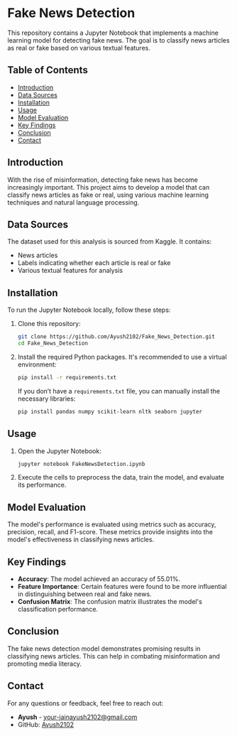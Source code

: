 # Fake News Detection

This repository contains a Jupyter Notebook that implements a machine learning model for detecting fake news. The goal is to classify news articles as real or fake based on various textual features.

## Table of Contents

- [Introduction](#introduction)
- [Data Sources](#data-sources)
- [Installation](#installation)
- [Usage](#usage)
- [Model Evaluation](#model-evaluation)
- [Key Findings](#key-findings)
- [Conclusion](#conclusion)
- [Contact](#contact)

## Introduction

With the rise of misinformation, detecting fake news has become increasingly important. This project aims to develop a model that can classify news articles as fake or real, using various machine learning techniques and natural language processing.

## Data Sources

The dataset used for this analysis is sourced from Kaggle. It contains:

- News articles
- Labels indicating whether each article is real or fake
- Various textual features for analysis

## Installation

To run the Jupyter Notebook locally, follow these steps:

1. Clone this repository:

   ```bash
   git clone https://github.com/Ayush2102/Fake_News_Detection.git
   cd Fake_News_Detection
   ```

2. Install the required Python packages. It's recommended to use a virtual environment:

   ```bash
   pip install -r requirements.txt
   ```

   If you don’t have a `requirements.txt` file, you can manually install the necessary libraries:

   ```bash
   pip install pandas numpy scikit-learn nltk seaborn jupyter
   ```

## Usage

1. Open the Jupyter Notebook:

   ```bash
   jupyter notebook FakeNewsDetection.ipynb
   ```

2. Execute the cells to preprocess the data, train the model, and evaluate its performance.

## Model Evaluation

The model's performance is evaluated using metrics such as accuracy, precision, recall, and F1-score. These metrics provide insights into the model's effectiveness in classifying news articles.

## Key Findings

- **Accuracy**: The model achieved an accuracy of 55.01%.
- **Feature Importance**: Certain features were found to be more influential in distinguishing between real and fake news.
- **Confusion Matrix**: The confusion matrix illustrates the model's classification performance.

## Conclusion

The fake news detection model demonstrates promising results in classifying news articles. This can help in combating misinformation and promoting media literacy.


## Contact

For any questions or feedback, feel free to reach out:

- **Ayush** - [your-jainayush2102@gmail.com](mailto:jainayush2102@gmail.com)
- GitHub: [Ayush2102](https://github.com/Ayush2102)
```
